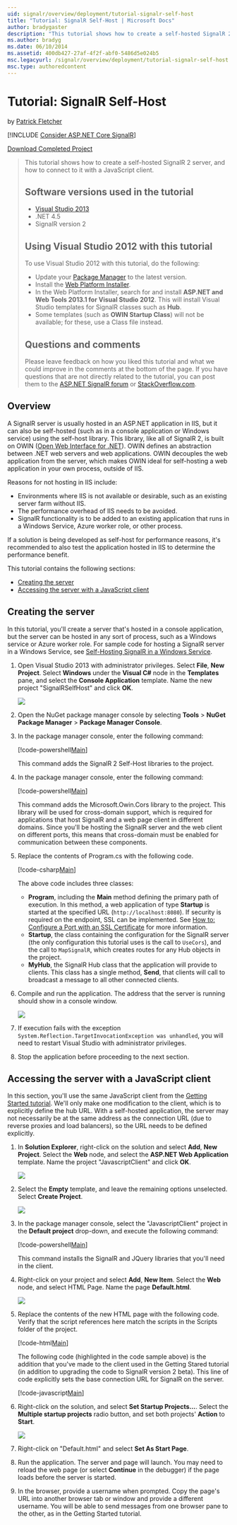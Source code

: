 ```yaml
---
uid: signalr/overview/deployment/tutorial-signalr-self-host
title: "Tutorial: SignalR Self-Host | Microsoft Docs"
author: bradygaster
description: "This tutorial shows how to create a self-hosted SignalR 2 server, and how to connect to it with a JavaScript client. Software versions used in the tutorial V..."
ms.author: bradyg
ms.date: 06/10/2014
ms.assetid: 400db427-27af-4f2f-abf0-5486d5e024b5
msc.legacyurl: /signalr/overview/deployment/tutorial-signalr-self-host
msc.type: authoredcontent
---
```

Tutorial: SignalR Self-Host
====================
by [Patrick Fletcher](https://github.com/pfletcher)

[!INCLUDE [Consider ASP.NET Core SignalR](~/includes/signalr/signalr-version-disambiguation.md)]

[Download Completed Project](http://code.msdn.microsoft.com/SignalR-Self-Host-Sample-6da0f383)

> This tutorial shows how to create a self-hosted SignalR 2 server, and how to connect to it with a JavaScript client.
>
> ## Software versions used in the tutorial
>
>
> - [Visual Studio 2013](https://my.visualstudio.com/Downloads?q=visual%20studio%202013)
> - .NET 4.5
> - SignalR version 2
>
>
>
> ## Using Visual Studio 2012 with this tutorial
>
>
> To use Visual Studio 2012 with this tutorial, do the following:
>
> - Update your [Package Manager](http://docs.nuget.org/docs/start-here/installing-nuget) to the latest version.
> - Install the [Web Platform Installer](https://www.microsoft.com/web/downloads/platform.aspx).
> - In the Web Platform Installer, search for and install **ASP.NET and Web Tools 2013.1 for Visual Studio 2012**. This will install Visual Studio templates for SignalR classes such as **Hub**.
> - Some templates (such as **OWIN Startup Class**) will not be available; for these, use a Class file instead.
>
>
> ## Questions and comments
>
> Please leave feedback on how you liked this tutorial and what we could improve in the comments at the bottom of the page. If you have questions that are not directly related to the tutorial, you can post them to the [ASP.NET SignalR forum](https://forums.asp.net/1254.aspx/1?ASP+NET+SignalR) or [StackOverflow.com](http://stackoverflow.com/).


## Overview

A SignalR server is usually hosted in an ASP.NET application in IIS, but it can also be self-hosted (such as in a console application or Windows service) using the self-host library. This library, like all of SignalR 2, is built on OWIN ([Open Web Interface for .NET](http://owin.org)). OWIN defines an abstraction between .NET web servers and web applications. OWIN decouples the web application from the server, which makes OWIN ideal for self-hosting a web application in your own process, outside of IIS.

Reasons for not hosting in IIS include:

- Environments where IIS is not available or desirable, such as an existing server farm without IIS.
- The performance overhead of IIS needs to be avoided.
- SignalR functionality is to be added to an existing application that runs in a Windows Service, Azure worker role, or other process.

If a solution is being developed as self-host for performance reasons, it's recommended to also test the application hosted in IIS to determine the performance benefit.

This tutorial contains the following sections:

- [Creating the server](#server)
- [Accessing the server with a JavaScript client](#js)

<a id="server"></a>

## Creating the server

In this tutorial, you'll create a server that's hosted in a console application, but the server can be hosted in any sort of process, such as a Windows service or Azure worker role. For sample code for hosting a SignalR server in a Windows Service, see [Self-Hosting SignalR in a Windows Service](https://code.msdn.microsoft.com/SignalR-self-hosted-in-6ff7e6c3).

1. Open Visual Studio 2013 with administrator privileges. Select **File**, **New Project**. Select **Windows** under the **Visual C#** node in the **Templates** pane, and select the **Console Application** template. Name the new project "SignalRSelfHost" and click **OK**.

    ![](tutorial-signalr-self-host/_static/image1.png)
2. Open the NuGet package manager console by selecting **Tools** > **NuGet Package Manager** > **Package Manager Console**.
3. In the package manager console, enter the following command:

    [!code-powershell[Main](tutorial-signalr-self-host/samples/sample1.ps1)]

    This command adds the SignalR 2 Self-Host libraries to the project.
4. In the package manager console, enter the following command:

    [!code-powershell[Main](tutorial-signalr-self-host/samples/sample2.ps1)]

    This command adds the Microsoft.Owin.Cors library to the project. This library will be used for cross-domain support, which is required for applications that host SignalR and a web page client in different domains. Since you'll be hosting the SignalR server and the web client on different ports, this means that cross-domain must be enabled for communication between these components.
5. Replace the contents of Program.cs with the following code.

    [!code-csharp[Main](tutorial-signalr-self-host/samples/sample3.cs)]

    The above code includes three classes:

    - **Program**, including the **Main** method defining the primary path of execution. In this method, a web application of type **Startup** is started at the specified URL (`http://localhost:8080`). If security is required on the endpoint, SSL can be implemented. See [How to: Configure a Port with an SSL Certificate](https://msdn.microsoft.com/library/ms733791.aspx) for more information.
    - **Startup**, the class containing the configuration for the SignalR server (the only configuration this tutorial uses is the call to `UseCors`), and the call to `MapSignalR`, which creates routes for any Hub objects in the project.
    - **MyHub**, the SignalR Hub class that the application will provide to clients. This class has a single method, **Send**, that clients will call to broadcast a message to all other connected clients.
6. Compile and run the application. The address that the server is running should show in a console window.

    ![](tutorial-signalr-self-host/_static/image2.png)
7. If execution fails with the exception `System.Reflection.TargetInvocationException was unhandled`, you will need to restart Visual Studio with administrator privileges.
8. Stop the application before proceeding to the next section.

<a id="js"></a>

## Accessing the server with a JavaScript client

In this section, you'll use the same JavaScript client from the [Getting Started tutorial](../getting-started/tutorial-getting-started-with-signalr.md). We'll only make one modification to the client, which is to explicitly define the hub URL. With a self-hosted application, the server may not necessarily be at the same address as the connection URL (due to reverse proxies and load balancers), so the URL needs to be defined explicitly.

1. In **Solution Explorer**, right-click on the solution and select **Add**, **New Project**. Select the **Web** node, and select the **ASP.NET Web Application** template. Name the project "JavascriptClient" and click **OK**.

    ![](tutorial-signalr-self-host/_static/image3.png)
2. Select the **Empty** template, and leave the remaining options unselected. Select **Create Project**.

    ![](tutorial-signalr-self-host/_static/image4.png)
3. In the package manager console, select the "JavascriptClient" project in the **Default project** drop-down, and execute the following command:

    [!code-powershell[Main](tutorial-signalr-self-host/samples/sample4.ps1)]

    This command installs the SignalR and JQuery libraries that you'll need in the client.
4. Right-click on your project and select **Add**, **New Item**. Select the **Web** node, and select HTML Page. Name the page **Default.html**.

    ![](tutorial-signalr-self-host/_static/image5.png)
5. Replace the contents of the new HTML page with the following code. Verify that the script references here match the scripts in the Scripts folder of the project.

    [!code-html[Main](tutorial-signalr-self-host/samples/sample5.html?highlight=31-32)]

    The following code (highlighted in the code sample above) is the addition that you've made to the client used in the Getting Stared tutorial (in addition to upgrading the code to SignalR version 2 beta). This line of code explicitly sets the base connection URL for SignalR on the server.

    [!code-javascript[Main](tutorial-signalr-self-host/samples/sample6.js)]
6. Right-click on the solution, and select **Set Startup Projects...**. Select the **Multiple startup projects** radio button, and set both projects' **Action** to **Start**.

    ![](tutorial-signalr-self-host/_static/image6.png)
7. Right-click on "Default.html" and select **Set As Start Page**.
8. Run the application. The server and page will launch. You may need to reload the web page (or select **Continue** in the debugger) if the page loads before the server is started.
9. In the browser, provide a username when prompted. Copy the page's URL into another browser tab or window and provide a different username. You will be able to send messages from one browser pane to the other, as in the Getting Started tutorial.
